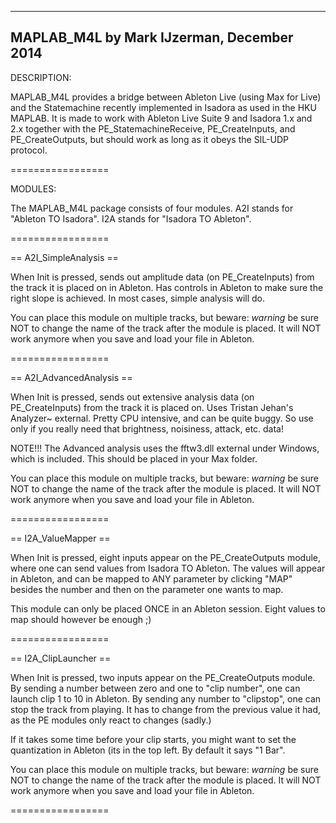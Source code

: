 -----------------
MAPLAB_M4L by Mark IJzerman, December 2014
-----------------

DESCRIPTION:

MAPLAB_M4L provides a bridge between Ableton Live (using Max for Live) and the Statemachine recently implemented in Isadora as used in the HKU MAPLAB.
It is made to work with Ableton Live Suite 9 and Isadora 1.x and 2.x together with the PE_StatemachineReceive, PE_CreateInputs, and PE_CreateOutputs, but should work as long as it obeys the SIL-UDP protocol.

=================

MODULES:<br>

The MAPLAB_M4L package consists of four modules.
A2I stands for "Ableton TO Isadora". I2A stands for "Isadora TO Ableton".

=================

== A2I_SimpleAnalysis ==

When Init is pressed, sends out amplitude data (on PE_CreateInputs) from the track it is placed on in Ableton. Has controls in Ableton to make sure the right slope is achieved. In most cases, simple analysis will do.

You can place this module on multiple tracks, but beware:
*warning* be sure NOT to change the name of the track after the module is placed. It will NOT work anymore when you save and load your file in Ableton.

=================

== A2I_AdvancedAnalysis ==

When Init is pressed, sends out extensive analysis  data (on PE_CreateInputs) from the track it is placed on. Uses Tristan Jehan's Analyzer~ external. Pretty CPU intensive, and can be quite buggy. So use only if you really need that brightness, noisiness, attack, etc. data!

NOTE!!! The Advanced analysis uses the fftw3.dll external under Windows, which is included. This should be placed in your Max folder.

You can place this module on multiple tracks, but beware:
*warning* be sure NOT to change the name of the track after the module is placed. It will NOT work anymore when you save and load your file in Ableton.

=================

== I2A_ValueMapper ==

When Init is pressed, eight inputs appear on the PE_CreateOutputs module, where one can send values from Isadora TO Ableton. The values will appear in Ableton, and can be mapped to ANY parameter by clicking "MAP" besides the number and then on the parameter one wants to map.

This module can only be placed ONCE in an Ableton session. Eight values to map should however be enough ;)

=================

== I2A_ClipLauncher ==

When Init is pressed, two inputs appear on the PE_CreateOutputs module.
By sending a number between zero and one to "clip number", one can launch clip 1 to 10 in Ableton. By sending any number to "clipstop", one can stop the track from playing. It has to change from the previous value it had, as the PE modules only react to changes (sadly.)

If it takes some time before your clip starts, you might want to set the quantization in Ableton (its in the top left. By default it says "1 Bar".

You can place this module on multiple tracks, but beware:
*warning* be sure NOT to change the name of the track after the module is placed. It will NOT work anymore when you save and load your file in Ableton.

=================